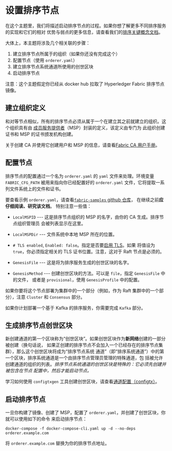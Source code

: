# 设置排序节点

在这个主题里，我们将描述启动排序节点的过程。如果你想了解更多不同排序服务的实现和它们的相对
优势与弱点的更多信息，请查看我们的[排序关键概念文档](./orderer/ordering_service.html)。

大体上，本主题将涉及几个相关联的步骤：

1. 建立排序节点所属于的组织（如果你还没有完成这个）
2. 配置节点（使用 `orderer.yaml`）
3. 建立排序节点系统通道所使用的创世区块
4. 启动排序节点

注意：这个主题假定你已经从 docker hub 拉取了 Hyperledger Fabric 排序节点镜像。

## 建立组织定义

和对等节点相似，所有的排序节点必须从属于一个在建立其之前就建立的组织。这个组织具有由
[成员服务提供者](./membership/membership.html)（MSP）封装的定义，该定义由专门为
此组织创建证书和 MSP 的证书颁发机构创建。

关于创建 CA 并使用它创建用户和 MSP 的信息，请查看[Fabric CA 用户手册](https://hyperledger-fabric-ca.readthedocs.io/en/latest/users-guide.html)。

## 配置节点

排序节点的配置通过一个名为 `orderer.yaml` 的 `yaml` 文件来处理。环境变量 `FABRIC_CFG_PATH`
被用来指向你已经配置好的 `orderer.yaml` 文件，它将提取一系列文件系统上的文件和证书。

要查看示例 `orderer.yaml`，请查看[`fabric-samples` github 仓库](https://github.com/hyperledger/fabric/blob/release-1.4/sampleconfig/orderer.yaml)，
在继续之前**应仔细阅读、研究该文档**。
特别注意一些值：

* `LocalMSPID` --- 这是排序节点组织的 MSP 的名字，由你的 CA 生成。排序节点组织管理员
会被列表显示在这里。

* `LocalMSPDir` --- 文件系统中本地 MSP 所在的位置。

*  `# TLS enabled`, `Enabled: false`。指定是否要[启用 TLS](enable_tls.html)。如果
将值设为 `true`，你必须指定相关的 TLS 证书位置。注意，这对于 Raft 节点是必须的。

* `GenesisFile` --- 这是将为排序服务生成的创世区块的名字。

* `GenesisMethod` --- 创建创世区块的方法。可以是 `file`，指定 `GenesisFile` 中的文件，
或者是 `provisional`，使用 `GenesisProfile` 中的配置。

如果你要将这个节点部署为集群中的一个部分（例如，作为 Raft 集群中的一个部分），注意 `Cluster` 
和 `Consensus` 部分。

如果你计划部署一个基于 Kafka 的排序服务，你需要完成 `Kafka` 部分。

## 生成排序节点创世区块

新创建通道的第一个区块称为“创世区块”。如果创世区块作为**新网络**创建的一部分被创建（换句话说，
如果正创建的排序节点不会加入一个已经存在的排序节点集群），那么这个创世区块将成为“排序节点系统
通道”（即“排序系统通道”）中的第一个区块，排序系统通道是一个由排序节点管理员管理的特殊通道，包
括被允许创建通道的组织的列表。*排序节点系统通道的创世区块是特殊的：它必须先创建并被包含在节点
配置中，然后才能启动节点。*

学习如何使用 `configtxgen` 工具创建创世区块，请查看[通道配置（configtx）](configtx.html)。

## 启动排序节点

一旦你构建了镜像、创建了 MSP，配置了 `orderer.yaml`，并创建了创世区块，你就可以使用如下的命令
来启动排序节点：

```
docker-compose -f docker-compose-cli.yaml up -d --no-deps orderer.example.com
```

将 `orderer.example.com` 替换为你的排序节点地址。

<!--- Licensed under Creative Commons Attribution 4.0 International License
https://creativecommons.org/licenses/by/4.0/) -->
